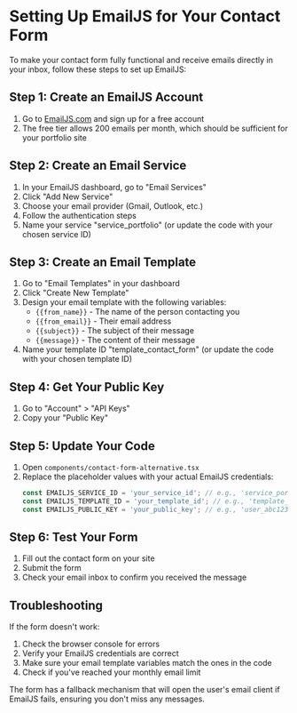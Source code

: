 # Setting Up EmailJS for Your Contact Form

To make your contact form fully functional and receive emails directly in your inbox, follow these steps to set up EmailJS:

## Step 1: Create an EmailJS Account

1. Go to [EmailJS.com](https://www.emailjs.com/) and sign up for a free account
2. The free tier allows 200 emails per month, which should be sufficient for your portfolio site

## Step 2: Create an Email Service

1. In your EmailJS dashboard, go to "Email Services"
2. Click "Add New Service"
3. Choose your email provider (Gmail, Outlook, etc.)
4. Follow the authentication steps
5. Name your service "service_portfolio" (or update the code with your chosen service ID)

## Step 3: Create an Email Template

1. Go to "Email Templates" in your dashboard
2. Click "Create New Template"
3. Design your email template with the following variables:
   - `{{from_name}}` - The name of the person contacting you
   - `{{from_email}}` - Their email address
   - `{{subject}}` - The subject of their message
   - `{{message}}` - The content of their message
4. Name your template ID "template_contact_form" (or update the code with your chosen template ID)

## Step 4: Get Your Public Key

1. Go to "Account" > "API Keys"
2. Copy your "Public Key"

## Step 5: Update Your Code

1. Open `components/contact-form-alternative.tsx`
2. Replace the placeholder values with your actual EmailJS credentials:
   ```typescript
   const EMAILJS_SERVICE_ID = 'your_service_id'; // e.g., 'service_portfolio'
   const EMAILJS_TEMPLATE_ID = 'your_template_id'; // e.g., 'template_contact_form'
   const EMAILJS_PUBLIC_KEY = 'your_public_key'; // e.g., 'user_abc123'
   ```

## Step 6: Test Your Form

1. Fill out the contact form on your site
2. Submit the form
3. Check your email inbox to confirm you received the message

## Troubleshooting

If the form doesn't work:
1. Check the browser console for errors
2. Verify your EmailJS credentials are correct
3. Make sure your email template variables match the ones in the code
4. Check if you've reached your monthly email limit

The form has a fallback mechanism that will open the user's email client if EmailJS fails, ensuring you don't miss any messages.